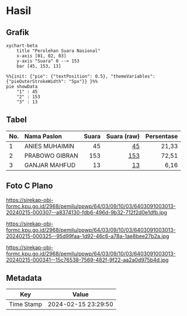 # Hasil

## Grafik

```mermaid
xychart-beta
    title "Perolehan Suara Nasional"
    x-axis [01, 02, 03]
    y-axis "Suara" 0 --> 153
    bar [45, 153, 13]
```

```mermaid
%%{init: {"pie": {"textPosition": 0.5}, "themeVariables": {"pieOuterStrokeWidth": "5px"}} }%%
pie showData
    "1" : 45
    "2" : 153
    "3" : 13
```

## Tabel

| No. | Nama Paslon    | Suara | Suara (raw) | Persentase |
|:--- |:-------------- | -----:| -----------:| ----------:|
| 1   | ANIES MUHAIMIN | 45    | [45][p-1]   | 21,33      |
| 2   | PRABOWO GIBRAN | 153   | [153][p-2]  | 72,51      |
| 3   | GANJAR MAHFUD  | 13    | [13][p-3]   | 6,16       |


[p-1]: https://github.com/gigit-pemilu/pemilu-2024/blob/main/pilpres/hitung-suara/sub/64-kalimantan-timur/sub/03-berau/sub/09-teluk-bayur/sub/1003-rinding/sub/013-tps/sub/paslon-1.txt
[p-2]: https://github.com/gigit-pemilu/pemilu-2024/blob/main/pilpres/hitung-suara/sub/64-kalimantan-timur/sub/03-berau/sub/09-teluk-bayur/sub/1003-rinding/sub/013-tps/sub/paslon-2.txt
[p-3]: https://github.com/gigit-pemilu/pemilu-2024/blob/main/pilpres/hitung-suara/sub/64-kalimantan-timur/sub/03-berau/sub/09-teluk-bayur/sub/1003-rinding/sub/013-tps/sub/paslon-3.txt

## Foto C Plano

https://sirekap-obj-formc.kpu.go.id/2968/pemilu/ppwp/64/03/09/10/03/6403091003013-20240215-000307--a8374130-fdb6-496d-9b32-712f2d0e1dfb.jpg

https://sirekap-obj-formc.kpu.go.id/2968/pemilu/ppwp/64/03/09/10/03/6403091003013-20240215-000325--95d99faa-1d92-46c6-a78a-1ae8bee27b2a.jpg

https://sirekap-obj-formc.kpu.go.id/2968/pemilu/ppwp/64/03/09/10/03/6403091003013-20240215-000341--15c76538-7569-482f-9f22-aa2a0d975b4d.jpg


## Metadata

| Key        | Value               |
| ---------- | ------------------- |
| Time Stamp | 2024-02-15 23:29:50 |



